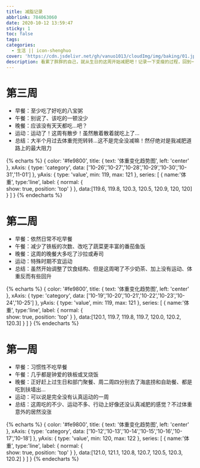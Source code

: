 ```yaml
---
title: 减脂记录
abbrlink: 784063060
date: 2020-10-12 13:59:47
sticky: 1
toc: false
tags:
categories:
  - 生活 || icon-shenghuo
cover: 'https://cdn.jsdelivr.net/gh/vanuo1013/cloudImg/img/baking/01.jpg'
description: 看累了胖胖的自己，就从生日的这周开始减肥吧！记录一下变瘦的过程，回到一百斤就删除此帖（标准的FLAG?）
---
```


# 第三周

+ 早餐：至少吃了好吃的八宝粥
+ 午餐：别说了、该吃的一顿没少
+ 晚餐：应该没有天天都吃...吧？
+ 运动：运动了！这周有散步！虽然散着散着就吃上了...
+ 总结：大半个月过去体重兜兜转转...这不是完全没减嘛！然仔绝对是我减肥道路上的最大阻力

{% echarts %}
{
    color: '#fe9800',
    title: {
        text: '体重变化趋势图',
        left: 'center'
    },
    xAxis: {
        type: 'category',
        data: ['10-26','10-27','10-28','10-29','10-30','10-31','11-01']
    },
    yAxis: {
        type: 'value',
        min: 119,
        max: 121
    },
    series: [
        {
            name:'体重',
            type:'line',
            label: {
                normal: {       
                    show: true,
                    position: 'top'
                }
            },
            data:[119.6, 119.8, 120.3, 120.5, 120.9, 120, 120]
        }
    ]
}
{% endecharts %}

# 第二周

+ 早餐：依然日常不吃早餐
+ 午餐：减少了铁板的次数、改吃了蔬菜更丰富的番茄鱼饭
+ 晚餐：这周的晚餐大多吃了沙拉或寿司
+ 运动：特殊时期不宜运动
+ 总结：虽然开始调整了饮食结构、但是这周喝了不少奶茶、加上没有运动、体重反而有些回升

{% echarts %}
{
    color: '#fe9800',
    title: {
        text: '体重变化趋势图',
        left: 'center'
    },
    xAxis: {
        type: 'category',
        data: ['10-19','10-20','10-21','10-22','10-23','10-24','10-25']
    },
    yAxis: {
        type: 'value',
        min: 119,
        max: 121
    },
    series: [
        {
            name:'体重',
            type:'line',
            label: {
                normal: {       
                    show: true,
                    position: 'top'
                }
            },
            data:[120.1, 119.7, 119.8, 119.7, 120.0, 120.2, 120.3]
        }
    ]
}
{% endecharts %}

# 第一周

+ 早餐：习惯性不吃早餐
+ 午餐：几乎都是钟爱的铁板或叉烧饭
+ 晚餐：正好赶上过生日和部门聚餐、周二周四分别去了海底捞和自助餐、都是吃到扶墙出...
+ 运动：可以说是完全没有认真运动的一周
+ 总结：这周吃的不少、运动不多、行动上好像还没认真减肥的感觉？不过体重意外的居然没涨

{% echarts %}
{
    color: '#fe9800',
    title: {
        text: '体重变化趋势图',
        left: 'center'
    },
    xAxis: {
        type: 'category',
        data: ['10-12','10-13','10-14','10-15','10-16','10-17','10-18']
    },
    yAxis: {
        type: 'value',
        min: 120,
        max: 122
    },
    series: [
        {
            name:'体重',
            type:'line',
            label: {
                normal: {       
                    show: true,
                    position: 'top'
                }
            },
            data:[121.0, 121.1, 120.8, 120.7, 120.5, 120.3, 120.2]
        }
    ]
}
{% endecharts %}